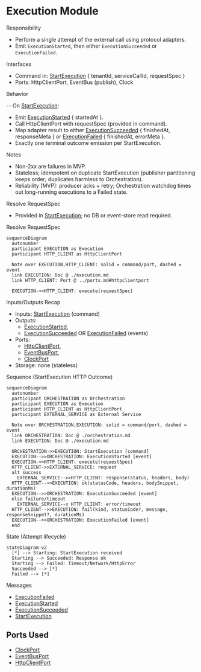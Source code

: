 # Execution Module

Responsibility

- Perform a single attempt of the external call using protocol adapters.
- Emit `ExecutionStarted`, then either `ExecutionSucceeded` or `ExecutionFailed`.

Interfaces

- Command in: [StartExecution] { tenantId, serviceCallId, requestSpec }
- Ports: HttpClientPort, EventBus (publish), Clock

Behavior

-- On [StartExecution]:

- Emit [ExecutionStarted] { startedAt }.
- Call HttpClientPort with requestSpec (provided in command).
- Map adapter result to either [ExecutionSucceeded] { finishedAt, responseMeta } or [ExecutionFailed] { finishedAt, errorMeta }.
- Exactly one terminal outcome emission per StartExecution.

Notes

- Non-2xx are failures in MVP.
- Stateless; idempotent on duplicate StartExecution (publisher partitioning keeps order; duplicates harmless to Orchestration).
- Reliability (MVP): producer acks + retry; Orchestration watchdog times out long-running executions to a Failed state.

Resolve RequestSpec

- Provided in [StartExecution]; no DB or event-store read required.

Resolve RequestSpec

```mermaid
sequenceDiagram
  autonumber
  participant EXECUTION as Execution
  participant HTTP_CLIENT as HttpClientPort

  Note over EXECUTION,HTTP_CLIENT: solid = command/port, dashed = event
  link EXECUTION: Doc @ ./execution.md
  link HTTP_CLIENT: Port @ ../ports.md#httpclientport

  EXECUTION->>HTTP_CLIENT: execute(requestSpec)
```

Inputs/Outputs Recap

- Inputs: [StartExecution] (command)
- Outputs:
  - [ExecutionStarted],
  - [ExecutionSucceeded] OR [ExecutionFailed] (events)
- Ports:
  - [HttpClientPort],
  - [EventBusPort],
  - [ClockPort]
- Storage: none (stateless)

Sequence (StartExecution HTTP Outcome)

```mermaid
sequenceDiagram
  autonumber
  participant ORCHESTRATION as Orchestration
  participant EXECUTION as Execution
  participant HTTP_CLIENT as HttpClientPort
  participant EXTERNAL_SERVICE as External Service

  Note over ORCHESTRATION,EXECUTION: solid = command/port, dashed = event
  link ORCHESTRATION: Doc @ ./orchestration.md
  link EXECUTION: Doc @ ./execution.md

  ORCHESTRATION->>EXECUTION: StartExecution [command]
  EXECUTION-->>ORCHESTRATION: ExecutionStarted [event]
  EXECUTION->>HTTP_CLIENT: execute(requestSpec)
  HTTP_CLIENT->>EXTERNAL_SERVICE: request
  alt success
    EXTERNAL_SERVICE-->>HTTP_CLIENT: response(status, headers, body)
  HTTP_CLIENT-->>EXECUTION: ok(statusCode, headers, bodySnippet, durationMs)
  EXECUTION-->>ORCHESTRATION: ExecutionSucceeded [event]
  else failure/timeout
    EXTERNAL_SERVICE--x HTTP_CLIENT: error/timeout
  HTTP_CLIENT-->>EXECUTION: fail(kind, statusCode?, message, responseSnippet?, durationMs)
  EXECUTION-->>ORCHESTRATION: ExecutionFailed [event]
  end
```

State (Attempt lifecycle)

```mermaid
stateDiagram-v2
  [*] --> Starting: StartExecution received
  Starting --> Succeeded: Response ok
  Starting --> Failed: Timeout/Network/HttpError
  Succeeded --> [*]
  Failed --> [*]
```

Messages

- [ExecutionFailed]
- [ExecutionStarted]
- [ExecutionSucceeded]
- [StartExecution]

## Ports Used

- [ClockPort]
- [EventBusPort]
- [HttpClientPort]

<!-- Commands -->

[StartExecution]: ../messages.md#startexecution

<!-- Messages -->

[ExecutionFailed]: ../messages.md#executionfailed
[ExecutionStarted]: ../messages.md#executionstarted
[ExecutionSucceeded]: ../messages.md#executionsucceeded

<!-- Ports -->

[ClockPort]: ../ports.md#clockport
[EventBusPort]: ../ports.md#eventbusport
[HttpClientPort]: ../ports.md#httpclientport
